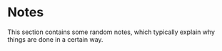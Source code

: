 
# Notes

This section contains some random notes, which typically explain why things are done in a certain way.
